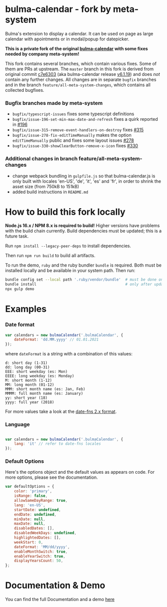 # bulma-calendar - fork by meta-system
Bulma's extension to display a calendar. It can be used on page as large calendar with apointments or in modal/popup for datepicker.

**This is a private fork of the original [bulma-calendar](https://github.com/Wikiki/bulma-calendar) with some fixes
needed by company meta-system!**

This fork contains several branches, which contain various fixes. Some of them are PRs at upstream.
The `master` branch in this fork is derived from original commit
[c7e6303](https://github.com/Wikiki/bulma-calendar/commit/c7e6303ee59b4833c8dd4ce80195aa28e414d59c)
(aka bulma-calendar release [v6.1.19](https://github.com/Wikiki/bulma-calendar/releases/tag/v6.1.19)) 
and does *not* contain any further changes. All changes are in separate `bugfix` branches and in the
branch `feature/all-meta-system-changes`, which contains all collected bugfixes.

### Bugfix branches made by meta-system

* `bugfix/typescript-issues` fixes some typescript definitions
* `bugfix/issue-196-set-min-max-date-and-refresh` fixes a quirk reported in
  [#196](https://github.com/Wikiki/bulma-calendar/issues/196#issuecomment-823881530)
* `bugfix/issue-315-remove-event-handlers-on-destroy` fixes [#315](https://github.com/Wikiki/bulma-calendar/issues/315)
* `bugfix/issue-278-fix-editTimeManually` makes the option `editTimeManually`
  public and fixes some layout issues [#278](https://github.com/Wikiki/bulma-calendar/issues/278)
* `bugfix/issue-330-showClearButton-remove-x-icon` fixes [#330](https://github.com/Wikiki/bulma-calendar/issues/330)

### Additional changes in branch feature/all-meta-system-changes

* change webpack bundling in `gulpfile.js` so that bulma-calendar.js is only built with locales 
  'en-US', 'de', 'it', 'es' and 'fr', in order to shrink the asset size (from 750kB to 151kB)
* added build instructions in `README.md`


# How to build this fork locally

**Node.js 16.x / NPM 8.x is required to build!** Higher versions have problems with the build chain currently.
Build dependencies must be updated; this is a future task.

Run `npm install --legacy-peer-deps` to install dependencies.

Then run `npm run build` to build all artifacts.

To run the demo, `ruby` and the ruby bundler `bundle` is required. Both must
be installed locally and be available in your system path. Then run:
```sh
bundle config set --local path '.ruby/vendor/bundle'  # must be done only once
bundle install                                        # only after update of deps
npx gulp demo
```

# Examples

### Date format

```js
var calendars = new bulmaCalendar('.bulmaCalendar', {
    dateFormat: 'dd.MM.yyyy' // 01.01.2021
});
```

where `dateFormat` is a string with a combination of this values:

```
d: short day (1-31)
dd: long day (00-31)
EEE: short weekday (es: Mon)
EEEE: long weekday (es: Monday)
M: short month (1-12)
MM: long month (01-12)
MMM: short month name (es: Jan, Feb)
MMMM: full month name (es: January)
yy: short year (18)
yyyy: full year (2018)
```

For more values take a look at the [date-fns 2.x format](https://date-fns.org/v2.21.3/docs/format).

### Language

```js

var calendars = new bulmaCalendar('.bulmaCalendar', {
    lang: 'it' // refer to date-fns locales
});
```

### Default Options

Here's the options object and the default values as appears on code. For more options, please see the documentation.

```js
var defaultOptions = {
    color: 'primary',
    isRange: false,
    allowSameDayRange: true,
    lang: 'en-US',
    startDate: undefined,
    endDate: undefined,
    minDate: null,
    maxDate: null,
    disabledDates: [],
    disabledWeekDays: undefined,
    highlightedDates: [],
    weekStart: 0,
    dateFormat: 'MM/dd/yyyy',
    enableMonthSwitch: true,
    enableYearSwitch: true,
    displayYearsCount: 50,
};
```

# Documentation & Demo

You can find the full Documentation and a demo [here](https://doc.mh-s.de/bulma-calendar)
